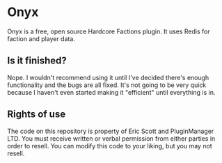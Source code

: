 # Onyx
Onyx is a free, open source Hardcore Factions plugin. It uses Redis for faction and player data.

## Is it finished?
Nope. I wouldn't recommend using it until I've decided there's enough functionality and the bugs are all fixed.
It's not going to be very quick because I haven't even started making it "efficient" until everything is in.

## Rights of use
The code on this repository is property of Eric Scott and PluginManager LTD. You must receive written or verbal permission from either parties in order to resell.
You can modify this code to your liking, but you may not resell.
